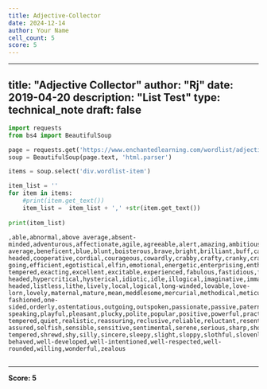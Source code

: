 ```yaml
---
title: Adjective-Collector
date: 2024-12-14
author: Your Name
cell_count: 5
score: 5
---
```


---
title: "Adjective Collector"
author: "Rj"
date: 2019-04-20
description: "List Test"
type: technical_note
draft: false
---

```python
import requests
from bs4 import BeautifulSoup
```


```python
page = requests.get('https://www.enchantedlearning.com/wordlist/adjectivesforpeople.shtml')
soup = BeautifulSoup(page.text, 'html.parser') 
```


```python
items = soup.select('div.wordlist-item')

item_list = ''
for item in items:
    #print(item.get_text())
    item_list =  item_list + ',' +str(item.get_text())
    
print(item_list)
```

    ,able,abnormal,above average,absent-minded,adventurous,affectionate,agile,agreeable,alert,amazing,ambitious,amiable,amusing,analytical,angelic,apathetic,apprehensive,ardent,artificial,artistic,assertive,attentive,average,awesome,awful,balanced,beautiful,below average,beneficent,blue,blunt,boisterous,brave,bright,brilliant,buff,callous,candid,cantankerous,capable,careful,careless,caustic,cautious,charming,cheerful,chic,childish,childlike,churlish,circumspect,civil,clean,clever,clumsy,coherent,cold,competent,composed,conceited,condescending,confident,confused,conscientious,considerate,content,cool,cool-headed,cooperative,cordial,courageous,cowardly,crabby,crafty,cranky,crass,critical,cruel,curious,cynical,dainty,decisive,deep,deferential,deft,delicate,delightful,demonic,demure,dependent,depressed,devoted,dextrous,diligent,direct,dirty,disagreeable,discerning,discreet,disruptive,distant,distraught,distrustful,dowdy,dramatic,dreary,drowsy,drugged,drunk,dull,dutiful,eager,earnest,easy-going,efficient,egotistical,elfin,emotional,energetic,enterprising,enthusiastic,evasive,even-tempered,exacting,excellent,excitable,experienced,fabulous,fastidious,ferocious,fervent,fiery,flabby,flaky,flashy,frank,friendly,funny,fussy,generous,gentle,gloomy,glutinous,good,grave,great,groggy,grouchy,guarded,hateful,hearty,helpful,hesitant,hot-headed,hypercritical,hysterical,idiotic,idle,illogical,imaginative,immature,immodest,impatient,imperturbable,impetuous,impractical,impressionable,impressive,impulsive,inactive,incisive,incompetent,inconsiderate,inconsistent,indefatigable,independent,indiscreet,indolent,industrious,inexperienced,insensitive,inspiring,intelligent,interesting,intolerant,inventive,irascible,irritable,irritating,jocular,jovial,joyous,judgmental,keen,kind,lame,lazy,lean,leery,lethargic,level-headed,listless,lithe,lively,local,logical,long-winded,lovable,love-lorn,lovely,maternal,mature,mean,meddlesome,mercurial,methodical,meticulous,mild,miserable,modest,moronic,morose,motivated,musical,naive,nasty,natural,naughty,negative,nervous,noisy,normal,nosy,numb,obliging,obnoxious,old-fashioned,one-sided,orderly,ostentatious,outgoing,outspoken,passionate,passive,paternal,paternalistic,patient,peaceful,peevish,pensive,persevering,persnickety,petulant,picky,plain,plain-speaking,playful,pleasant,plucky,polite,popular,positive,powerful,practical,prejudiced,pretty,proficient,proud,provocative,prudent,punctual,quarrelsome,querulous,quick,quick-tempered,quiet,realistic,reassuring,reclusive,reliable,reluctant,resentful,reserved,resigned,resourceful,respected,respectful,responsible,restless,revered,ridiculous,sad,sassy,saucy,sedate,self-assured,selfish,sensible,sensitive,sentimental,serene,serious,sharp,short-tempered,shrewd,shy,silly,sincere,sleepy,slight,sloppy,slothful,slovenly,slow,smart,snazzy,sneering,snobby,sober,somber,sophisticated,soulful,soulless,sour,spirited,spiteful,stable,staid,steady,stern,stoic,striking,strong,stupid,sturdy,subtle,sulky,sullen,supercilious,superficial,surly,suspicious,sweet,tactful,tactless,talented,testy,thinking,thoughtful,thoughtless,timid,tired,tolerant,touchy,tranquil,ugly,unaffected,unbalanced,uncertain,uncooperative,undependable,unemotional,unfriendly,unguarded,unhelpful,unimaginative,unmotivated,unpleasant,unpopular,unreliable,unsophisticated,unstable,unsure,unthinking,unwilling,venal,versatile,vigilant,volcanic,vulnerable,warm,warmhearted,wary,watchful,weak,well-behaved,well-developed,well-intentioned,well-respected,well-rounded,willing,wonderful,zealous



```python

```


---
**Score: 5**